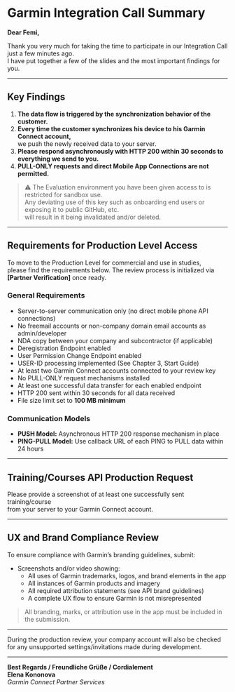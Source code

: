 
# Garmin Integration Call Summary

**Dear Femi,**

Thank you very much for taking the time to participate in our Integration Call just a few minutes ago.  
I have put together a few of the slides and the most important findings for you.

---

## Key Findings

1. **The data flow is triggered by the synchronization behavior of the customer.**  
2. **Every time the customer synchronizes his device to his Garmin Connect account,**  
   we push the newly received data to your server.  
3. **Please respond asynchronously with HTTP 200 within 30 seconds to everything we send to you.**  
4. **PULL-ONLY requests and direct Mobile App Connections are not permitted.**  

> ⚠️ The Evaluation environment you have been given access to is restricted for sandbox use.  
> Any deviating use of this key such as onboarding end users or exposing it to public GitHub, etc.  
> will result in it being invalidated and/or deleted.

---

## Requirements for Production Level Access

To move to the Production Level for commercial and use in studies,  
please find the requirements below. The review process is initialized via **[Partner Verification]** once ready.

### General Requirements

- Server-to-server communication only (no direct mobile phone API connections)
- No freemail accounts or non-company domain email accounts as admin/developer
- NDA copy between your company and subcontractor (if applicable)
- Deregistration Endpoint enabled
- User Permission Change Endpoint enabled
- USER-ID processing implemented (See Chapter 3, Start Guide)
- At least two Garmin Connect accounts connected to your review key
- No PULL-ONLY request mechanisms installed
- At least one successful data transfer for each enabled endpoint
- HTTP 200 sent within 30 seconds for all data received
- File size limit set to **100 MB minimum**

### Communication Models

- **PUSH Model:** Asynchronous HTTP 200 response mechanism in place  
- **PING-PULL Model:** Use callback URL of each PING to PULL data within 24 hours

---

## Training/Courses API Production Request

Please provide a screenshot of at least one successfully sent training/course  
from your server to your Garmin Connect account.

---

## UX and Brand Compliance Review

To ensure compliance with Garmin’s branding guidelines, submit:  
- Screenshots and/or video showing:  
  - All uses of Garmin trademarks, logos, and brand elements in the app  
  - All instances of Garmin products and imagery  
  - All required attribution statements (see API brand guidelines)  
  - A complete UX flow to ensure Garmin is not misrepresented  

> All branding, marks, or attribution use in the app must be included in the submission.

---

During the production review, your company account will also be checked  
for any unsupported settings/invitations made during development.

---

**Best Regards / Freundliche Grüße / Cordialement**  
**Elena Kononova**  
_Garmin Connect Partner Services_
